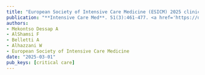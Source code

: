 ```yaml
---
title: "European Society of Intensive Care Medicine (ESICM) 2025 clinical practice guideline on fluid therapy in adult critically ill patients: part 2-the volume of resuscitation fluids"
publication: "**Intensive Care Med**. 51(3):461-477. <a href='https://doi.org/10.1007/s00134-025-07840-1' target='_blank' rel='noopener noreferrer'>10.1007/s00134-025-07840-1</a>"
authors:
- Mekontso Dessap A
- AlShamsi F
- Belletti A
- Alhazzani W
- European Society of Intensive Care Medicine
date: "2025-03-01"
pub_keys: [critical care]
---
```

